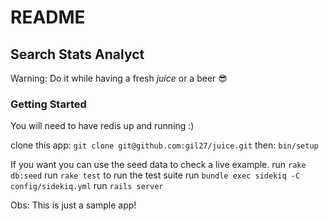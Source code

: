 # README

## Search Stats Analyct

Warning: Do it while having a fresh *juice* or a beer :sunglasses:

### Getting Started
You will need to have redis up and running :)

clone this app: `git clone git@github.com:gil27/juice.git`
then: `bin/setup`

If you want you can use the seed data to check a live example.
run `rake db:seed`
run `rake test` to run the test suite
run `bundle exec sidekiq -C config/sidekiq.yml`
run `rails server`

Obs: This is just a sample app!
